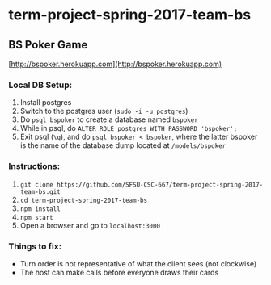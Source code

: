 # term-project-spring-2017-team-bs

## BS Poker Game
[http://bspoker.herokuapp.com](http://bspoker.herokuapp.com)

### Local DB Setup:
1. Install postgres
2. Switch to the postgres user (`sudo -i -u postgres`)
3. Do `psql bspoker` to create a database named `bspoker`
4. While in psql, do `ALTER ROLE postgres WITH PASSWORD 'bspoker';`
5. Exit psql (`\q`), and do `psql bspoker < bspoker`, where the latter bspoker is the name of the database dump located at `/models/bspoker`

### Instructions:
1. `git clone https://github.com/SFSU-CSC-667/term-project-spring-2017-team-bs.git`
2. `cd term-project-spring-2017-team-bs`
3. `npm install`
4. `npm start`
5. Open a browser and go to `localhost:3000`

### Things to fix:
* Turn order is not representative of what the client sees (not clockwise)
* The host can make calls before everyone draws their cards
